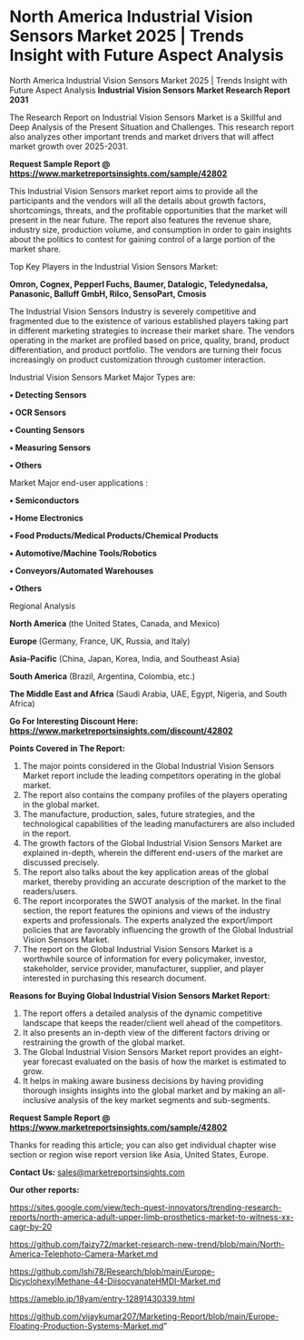# North America Industrial Vision Sensors Market 2025 | Trends Insight with Future Aspect Analysis
North America Industrial Vision Sensors Market 2025 | Trends Insight with Future Aspect Analysis
<strong>Industrial Vision Sensors Market Research Report 2031</strong>

The Research Report on Industrial Vision Sensors Market is a Skillful and Deep Analysis of the Present Situation and Challenges. This research report also analyzes other important trends and market drivers that will affect market growth over 2025-2031.

<strong>Request Sample Report @ <a href=https://www.marketreportsinsights.com/sample/42802>https://www.marketreportsinsights.com/sample/42802</a></strong>

This Industrial Vision Sensors market report aims to provide all the participants and the vendors will all the details about growth factors, shortcomings, threats, and the profitable opportunities that the market will present in the near future. The report also features the revenue share, industry size, production volume, and consumption in order to gain insights about the politics to contest for gaining control of a large portion of the market share.

Top Key Players in the Industrial Vision Sensors Market:

<strong>Omron, Cognex, Pepperl Fuchs, Baumer, Datalogic, Teledynedalsa, Panasonic, Balluff GmbH, Rilco, SensoPart, Cmosis</strong>

The Industrial Vision Sensors Industry is severely competitive and fragmented due to the existence of various established players taking part in different marketing strategies to increase their market share. The vendors operating in the market are profiled based on price, quality, brand, product differentiation, and product portfolio. The vendors are turning their focus increasingly on product customization through customer interaction.

Industrial Vision Sensors Market Major Types are:

<strong>•  Detecting Sensors

•  OCR Sensors

•  Counting Sensors

•  Measuring Sensors

•  Others</strong>

Market Major end-user applications :

<strong>•  Semiconductors

•  Home Electronics

•  Food Products/Medical Products/Chemical Products

•  Automotive/Machine Tools/Robotics

•  Conveyors/Automated Warehouses

•  Others</strong>

Regional Analysis

</u><strong><b>North America</b></strong> (the United States, Canada, and Mexico)

<strong><b>Europe </b></strong>(Germany, France, UK, Russia, and Italy)

<strong><b>Asia-Pacific</b></strong> (China, Japan, Korea, India, and Southeast Asia)

<strong><b>South America</b></strong> (Brazil, Argentina, Colombia, etc.)

<strong><b>The Middle East and Africa</b></strong> (Saudi Arabia, UAE, Egypt, Nigeria, and South Africa)

<strong>Go For Interesting Discount Here: <a href=https://www.marketreportsinsights.com/discount/42802>https://www.marketreportsinsights.com/discount/42802</a></strong>

<strong>Points Covered in The Report:</strong>
<ol>
  <li>The major points considered in the Global Industrial Vision Sensors Market report include the leading competitors operating in the global market.</li>
  <li>The report also contains the company profiles of the players operating in the global market.</li>
  <li>The manufacture, production, sales, future strategies, and the technological capabilities of the leading manufacturers are also included in the report.</li>
  <li>The growth factors of the Global Industrial Vision Sensors Market are explained in-depth, wherein the different end-users of the market are discussed precisely.</li>
  <li>The report also talks about the key application areas of the global market, thereby providing an accurate description of the market to the readers/users.</li>
  <li>The report incorporates the SWOT analysis of the market. In the final section, the report features the opinions and views of the industry experts and professionals. The experts analyzed the export/import policies that are favorably influencing the growth of the Global Industrial Vision Sensors Market.</li>
  <li>The report on the Global Industrial Vision Sensors Market is a worthwhile source of information for every policymaker, investor, stakeholder, service provider, manufacturer, supplier, and player interested in purchasing this research document.</li>
</ol>
<strong>Reasons for Buying Global Industrial Vision Sensors Market Report:</strong>

<ol>
  <li>The report offers a detailed analysis of the dynamic competitive landscape that keeps the reader/client well ahead of the competitors.</li>
  <li>It also presents an in-depth view of the different factors driving or restraining the growth of the global market.</li>
  <li>The Global Industrial Vision Sensors Market report provides an eight-year forecast evaluated on the basis of how the market is estimated to grow.</li>
  <li>It helps in making aware business decisions by having providing thorough insights insights into the global market and by making an all-inclusive analysis of the key market segments and sub-segments.</li>
</ol>
<strong>Request Sample Report @ <a href=https://www.marketreportsinsights.com/sample/42802>https://www.marketreportsinsights.com/sample/42802</a></strong>


Thanks for reading this article; you can also get individual chapter wise section or region wise report version like Asia, United States, Europe.

<strong>Contact Us:</strong>
sales@marketreportsinsights.com

<strong>Our other reports:</strong>

<a href=https://sites.google.com/view/tech-quest-innovators/trending-research-reports/north-america-adult-upper-limb-prosthetics-market-to-witness-xx-cagr-by-20>https://sites.google.com/view/tech-quest-innovators/trending-research-reports/north-america-adult-upper-limb-prosthetics-market-to-witness-xx-cagr-by-20</a>

<a href=https://github.com/faizy72/market-research-new-trend/blob/main/North-America-Telephoto-Camera-Market.md>https://github.com/faizy72/market-research-new-trend/blob/main/North-America-Telephoto-Camera-Market.md</a>

<a href=https://github.com/Ishi78/Research/blob/main/Europe-DicyclohexylMethane-44-DiisocyanateHMDI-Market.md>https://github.com/Ishi78/Research/blob/main/Europe-DicyclohexylMethane-44-DiisocyanateHMDI-Market.md</a>

<a href=https://ameblo.jp/18yam/entry-12891430339.html>https://ameblo.jp/18yam/entry-12891430339.html</a>

<a href=https://github.com/vijaykumar207/Marketing-Report/blob/main/Europe-Floating-Production-Systems-Market.md>https://github.com/vijaykumar207/Marketing-Report/blob/main/Europe-Floating-Production-Systems-Market.md</a>"
